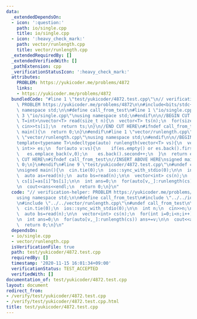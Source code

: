 ```yaml
---
data:
  _extendedDependsOn:
  - icon: ':question:'
    path: io/single.cpp
    title: io/single.cpp
  - icon: ':heavy_check_mark:'
    path: vector/runlength.cpp
    title: vector/runlength.cpp
  _extendedRequiredBy: []
  _extendedVerifiedWith: []
  _pathExtension: cpp
  _verificationStatusIcon: ':heavy_check_mark:'
  attributes:
    PROBLEM: https://yukicoder.me/problems/4872
    links:
    - https://yukicoder.me/problems/4872
  bundledCode: "#line 1 \"test/yukicoder/4872.test.cpp\"\n// verification-helper:\
    \ PROBLEM https://yukicoder.me/problems/4872\n\n#include<bits/stdc++.h>\nusing\
    \ namespace std;\n\n#define call_from_test\n#line 1 \"io/single.cpp\"\n\n#line\
    \ 3 \"io/single.cpp\"\nusing namespace std;\n#endif\n\n//BEGIN CUT HERE\ntemplate<typename\
    \ T=int>\nvector<T> read(size_t n){\n  vector<T> ts(n);\n  for(size_t i=0;i<n;i++)\
    \ cin>>ts[i];\n  return ts;\n}\n//END CUT HERE\n#ifndef call_from_test\nsigned\
    \ main(){\n  return 0;\n}\n#endif\n#line 1 \"vector/runlength.cpp\"\n\n#line 3\
    \ \"vector/runlength.cpp\"\nusing namespace std;\n#endif\n\n//BEGIN CUT HERE\n\
    template<typename T>\ndecltype(auto) runlength(vector<T> vs){\n  vector<pair<T,\
    \ int>> es;\n  for(auto v:vs){\n    if(es.empty() or es.back().first!=v)\n   \
    \   es.emplace_back(v,0);\n    es.back().second++;\n  }\n  return es;\n}\n//END\
    \ CUT HERE\n#ifndef call_from_test\n//INSERT ABOVE HERE\nsigned main(){\n  return\
    \ 0;\n}\n#endif\n#line 9 \"test/yukicoder/4872.test.cpp\"\n#undef call_from_test\n\
    \nsigned main(){\n  cin.tie(0);\n  ios::sync_with_stdio(0);\n\n  int n;\n  cin>>n;\n\
    \  auto as=read(n);\n  auto bs=read(n);\n\n  vector<int> cs(n);\n  for(int i=0;i<n;i++)\
    \ cs[i]=as[i]^bs[i];\n\n  int ans=0;\n  for(auto[v,_]:runlength(cs)) ans+=v;\n\
    \n  cout<<ans<<endl;\n  return 0;\n}\n"
  code: "// verification-helper: PROBLEM https://yukicoder.me/problems/4872\n\n#include<bits/stdc++.h>\n\
    using namespace std;\n\n#define call_from_test\n#include \"../../io/single.cpp\"\
    \n#include \"../../vector/runlength.cpp\"\n#undef call_from_test\n\nsigned main(){\n\
    \  cin.tie(0);\n  ios::sync_with_stdio(0);\n\n  int n;\n  cin>>n;\n  auto as=read(n);\n\
    \  auto bs=read(n);\n\n  vector<int> cs(n);\n  for(int i=0;i<n;i++) cs[i]=as[i]^bs[i];\n\
    \n  int ans=0;\n  for(auto[v,_]:runlength(cs)) ans+=v;\n\n  cout<<ans<<endl;\n\
    \  return 0;\n}\n"
  dependsOn:
  - io/single.cpp
  - vector/runlength.cpp
  isVerificationFile: true
  path: test/yukicoder/4872.test.cpp
  requiredBy: []
  timestamp: '2020-11-15 16:01:34+09:00'
  verificationStatus: TEST_ACCEPTED
  verifiedWith: []
documentation_of: test/yukicoder/4872.test.cpp
layout: document
redirect_from:
- /verify/test/yukicoder/4872.test.cpp
- /verify/test/yukicoder/4872.test.cpp.html
title: test/yukicoder/4872.test.cpp
---
```

